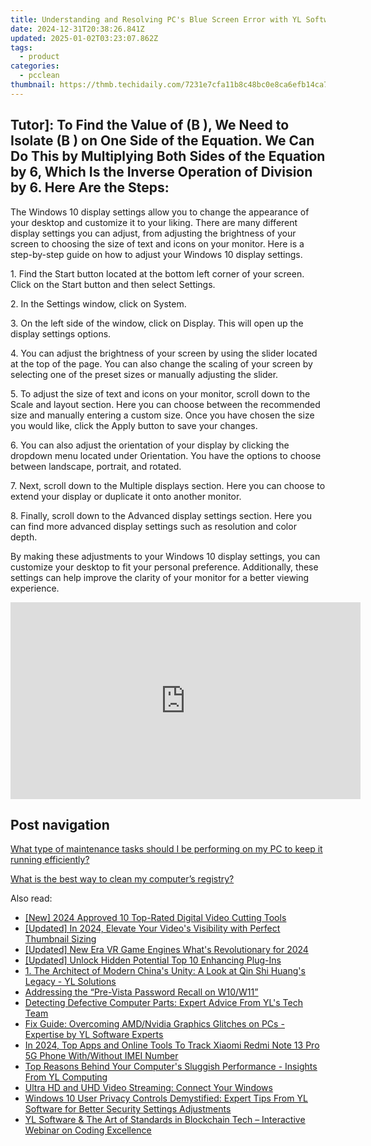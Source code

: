 ```yaml
---
title: Understanding and Resolving PC's Blue Screen Error with YL Software Solutions.
date: 2024-12-31T20:38:26.841Z
updated: 2025-01-02T03:23:07.862Z
tags:
  - product
categories:
  - pcclean
thumbnail: https://thmb.techidaily.com/7231e7cfa11b8c48bc0e8ca6efb14ca7e0a26276b7faf838f32af6539b7e71cf.jpg
---
```


## Tutor]: To Find the Value of \(B \), We Need to Isolate \(B \) on One Side of the Equation. We Can Do This by Multiplying Both Sides of the Equation by 6, Which Is the Inverse Operation of Division by 6. Here Are the Steps:

The Windows 10 display settings allow you to change the appearance of your desktop and customize it to your liking. There are many different display settings you can adjust, from adjusting the brightness of your screen to choosing the size of text and icons on your monitor. Here is a step-by-step guide on how to adjust your Windows 10 display settings. 

1\. Find the Start button located at the bottom left corner of your screen. Click on the Start button and then select Settings.

2\. In the Settings window, click on System.

3\. On the left side of the window, click on Display. This will open up the display settings options. 

4\. You can adjust the brightness of your screen by using the slider located at the top of the page. You can also change the scaling of your screen by selecting one of the preset sizes or manually adjusting the slider.

5\. To adjust the size of text and icons on your monitor, scroll down to the Scale and layout section. Here you can choose between the recommended size and manually entering a custom size. Once you have chosen the size you would like, click the Apply button to save your changes.

6\. You can also adjust the orientation of your display by clicking the dropdown menu located under Orientation. You have the options to choose between landscape, portrait, and rotated.

7\. Next, scroll down to the Multiple displays section. Here you can choose to extend your display or duplicate it onto another monitor.

8\. Finally, scroll down to the Advanced display settings section. Here you can find more advanced display settings such as resolution and color depth. 

By making these adjustments to your Windows 10 display settings, you can customize your desktop to fit your personal preference. Additionally, these settings can help improve the clarity of your monitor for a better viewing experience.

<!-- affiliate ads begin -->
<iframe width="560" height="315" src="https://www.youtube.com/embed/jvwX82j3ci0?si=gAWoovjXgs3m1d7S" title="YouTube video player" frameborder="0" allow="accelerometer; autoplay; clipboard-write; encrypted-media; gyroscope; picture-in-picture; web-share" referrerpolicy="strict-origin-when-cross-origin" allowfullscreen></iframe>
<!-- affiliate ads end -->

## Post navigation

[What type of maintenance tasks should I be performing on my PC to keep it running efficiently?](https://tools.techidaily.com/pcclean/products/)

[What is the best way to clean my computer’s registry?](https://tools.techidaily.com/pcclean/products/)

<ins class="adsbygoogle"
     style="display:block"
     data-ad-format="autorelaxed"
     data-ad-client="ca-pub-7571918770474297"
     data-ad-slot="1223367746"></ins>

<ins class="adsbygoogle"
     style="display:block"
     data-ad-client="ca-pub-7571918770474297"
     data-ad-slot="8358498916"
     data-ad-format="auto"
     data-full-width-responsive="true"></ins>

<span class="atpl-alsoreadstyle">Also read:</span>
<div><ul>
<li><a href="https://facebook-record-videos.techidaily.com/new-2024-approved-10-top-rated-digital-video-cutting-tools/"><u>[New] 2024 Approved 10 Top-Rated Digital Video Cutting Tools</u></a></li>
<li><a href="https://youtube-web.techidaily.com/ed-in-2024-elevate-your-videos-visibility-with-perfect-thumbnail-sizing/"><u>[Updated] In 2024, Elevate Your Video's Visibility with Perfect Thumbnail Sizing</u></a></li>
<li><a href="https://article-tips.techidaily.com/updated-new-era-vr-game-engines-whats-revolutionary-for-2024/"><u>[Updated] New Era VR Game Engines What's Revolutionary for 2024</u></a></li>
<li><a href="https://fox-links.techidaily.com/updated-unlock-hidden-potential-top-10-enhancing-plug-ins/"><u>[Updated] Unlock Hidden Potential Top 10 Enhancing Plug-Ins</u></a></li>
<li><a href="https://discover-best.techidaily.com/1-the-architect-of-modern-chinas-unity-a-look-at-qin-shi-huangs-legacy-yl-solutions/"><u>1. The Architect of Modern China's Unity: A Look at Qin Shi Huang's Legacy - YL Solutions</u></a></li>
<li><a href="https://win11-tips.techidaily.com/addressing-the-pre-vista-password-recall-on-w10w11/"><u>Addressing the “Pre-Vista Password Recall on W10/W11”</u></a></li>
<li><a href="https://discover-best.techidaily.com/detecting-defective-computer-parts-expert-advice-from-yls-tech-team/"><u>Detecting Defective Computer Parts: Expert Advice From YL's Tech Team</u></a></li>
<li><a href="https://discover-best.techidaily.com/fix-guide-overcoming-amdnvidia-graphics-glitches-on-pcs-expertise-by-yl-software-experts/"><u>Fix Guide: Overcoming AMD/Nvidia Graphics Glitches on PCs - Expertise by YL Software Experts</u></a></li>
<li><a href="https://unlock-android.techidaily.com/in-2024-top-apps-and-online-tools-to-track-xiaomi-redmi-note-13-pro-5g-phone-withwithout-imei-number-by-drfone-android/"><u>In 2024, Top Apps and Online Tools To Track Xiaomi Redmi Note 13 Pro 5G Phone With/Without IMEI Number</u></a></li>
<li><a href="https://discover-best.techidaily.com/top-reasons-behind-your-computers-sluggish-performance-insights-from-yl-computing/"><u>Top Reasons Behind Your Computer's Sluggish Performance - Insights From YL Computing</u></a></li>
<li><a href="https://media-tips.techidaily.com/ultra-hd-and-uhd-video-streaming-connect-your-windows/"><u>Ultra HD and UHD Video Streaming: Connect Your Windows</u></a></li>
<li><a href="https://discover-best.techidaily.com/windows-10-user-privacy-controls-demystified-expert-tips-from-yl-software-for-better-security-settings-adjustments/"><u>Windows 10 User Privacy Controls Demystified: Expert Tips From YL Software for Better Security Settings Adjustments</u></a></li>
<li><a href="https://discover-best.techidaily.com/yl-software-and-the-art-of-standards-in-blockchain-tech-interactive-webinar-on-coding-excellence/"><u>YL Software & The Art of Standards in Blockchain Tech – Interactive Webinar on Coding Excellence</u></a></li>
</ul></div>

